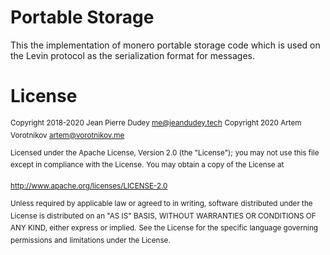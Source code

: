 # Portable Storage

This the implementation of monero portable storage code which is used on the Levin
protocol as the serialization format for messages.

# License

<sup>Copyright 2018-2020 Jean Pierre Dudey <me@jeandudey.tech></sup>
<sup>Copyright 2020 Artem Vorotnikov <artem@vorotnikov.me></sup>

<sup>Licensed under the Apache License, Version 2.0 (the "License");</sup>
<sup>you may not use this file except in compliance with the License.</sup>
<sup>You may obtain a copy of the License at</sup>

<sup>http://www.apache.org/licenses/LICENSE-2.0</sup>

<sup>Unless required by applicable law or agreed to in writing, software</sup>
<sup>distributed under the License is distributed on an "AS IS" BASIS,</sup>
<sup>WITHOUT WARRANTIES OR CONDITIONS OF ANY KIND, either express or implied.</sup>
<sup>See the License for the specific language governing permissions and</sup>
<sup>limitations under the License.</sup>
